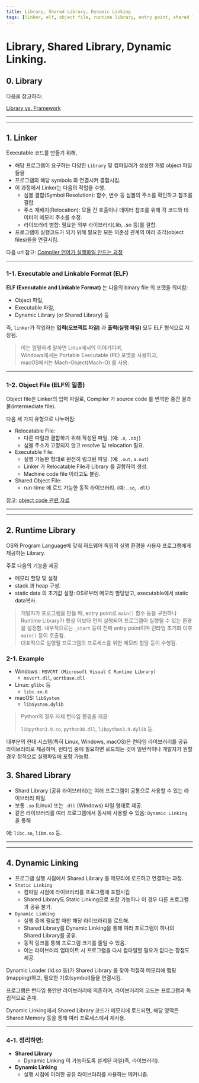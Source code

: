 ```yaml
---
title: Library, Shared Library, Dynamic Linking
tags: [linker, elf, object file, runtime library, entry point, shared library, library, static linker]
---
```


# Library, Shared Library, Dynamic Linking.

## **0. Library**

다음을 참고하라:

[Library vs. Framework](https://dsaint31.tistory.com/452)

---

---


## **1. Linker**

Executable 코드를 만들기 위해,  

* 해당 프로그램이 요구하는 다양한 `Library`  및  컴파일러가 생성한 개별 object 파일들을 
* 프로그램의 해당 symbols 와 연결시켜 결합시킴.
* 이 과정에서 Linker는 다음의 작업을 수행.
    * 심볼 결합(Symbol Resolution): 함수, 변수 등 심볼의 주소를 확인하고 참조를 결합.
    * 주소 재배치(Relocation): 모듈 간 호출이나 데이터 참조를 위해 각 코드와 데이터의 메모리 주소를 수정.
    * 라이브러리 병합: 필요한 외부 라이브러리(.lib, .so 등)를 결합.
* 프로그램이 실행코드가 되기 위해 필요한 모든 의존성 관계의 여러 조각(object files)들을 연결시킴.

다음 url 참고: [Compiler 언어가 실행파일 만드는 과정](../ch08/ce08_compiler_interpreter.md#compiler-language)

---

### 1-1. Executable and Linkable Format (ELF)

**ELF (Executable and Linkable Format)** 는 다음의 binary file 의 포맷을 의미함:

* Object 파일, 
* Executable 파일, 
* Dynamic Library (or Shared Library) 등 

즉, `linker`가 작업하는 **입력(오브젝트 파일)** 과 **출력(실행 파일)** 모두 ELF 형식으로 저장됨.

> 이는 엄밀하게 말하면 Linux에서의 이야기이며,  
> Windows에서는 Portable Executable (PE) 포맷을 사용하고,  
> macOS에서는 Mach-Object(Mach-O) 를 사용. 

---

### 1-2. Object File (ELF의 일종)

Object file은 Linker의 입력 파일로, Compiler 가 source code 를 번역한 중간 결과물(intermediate file).

다음 세 가지 유형으로 나누어짐:

* Relocatable File:
    * 다른 파일과 결합하기 위해 작성된 파일. (예: `.o`, `.obj`)
    * 심볼 주소가 고정되지 않고 resolve 및 relocation 필요.
* Executable File:
    * 실행 가능한 형태로 완전히 링크된 파일. (예: `.out`, `a.out`)
    * Linker 가 Relocatable File과 Library 를 결합하여 생성.
    * Machine code file 이라고도 불림.
* Shared Object File:
    * run-time 에 로드 가능한 동적 라이브러리. (예: `.so`, `.dll`)

참고: [object code 관련 자료](../ch08/ce08_compiler_interpreter.md#byte-code-바이트코드)

---

---

## **2. Runtime Library**

OS와 Program Language에 맞춰 하드웨어 독립적 실행 환경을 사용자 프로그램에게 제공하는 Library.

주로 다음의 기능을 제공

* 메모리 할당 및 설정
* stack 과 heap 구성.
* static data 의 초기값 설정: OS로부터 메모리 할당받고, executable에서 static data복사.

> 개발자가 프로그램을 만들 때, entry point로 `main()` 함수 등을 구현하나  
> Runtime Library가 항상 이보다 먼저 실행되어 프로그램이 실행될 수 있는 환경을 설정함.
> 내부적으로는 `_start` 등이 진짜 entry point이며 런타임 초기화 이후 `main()` 등이 호출됨.  
> 대표적으로 실행될 프로그램의 프로세스를 위한 메모리 할당 등이 수행됨.

### 2-1. Example

* Windows : `MSVCRT (Microsoft Visual C Runtime Library)`
    *  `msvcrt.dll`, `ucrtbase.dll`
* Linux: `glibc` 등
    * `libc.so.6` 
* macOS: `libSystem`
    * `libSystem.dylib` 

> Python의 경우 자체 런타임 환경을 제공:
>
> `libpython3.9.so`, `python38.dll`, `libpython3.9.dylib` 등.

대부분의 현대 시스템(특히 Linux, Windows, macOS)은 런타임 라이브러리를 공유 라이브러리로 제공하며, 런타임 중에 필요하면 로드되는 것이 일반적이나 개발자가 원할 경우 정적으로 실행파일에 포함 가능함.

## **3. Shared Library**

- Shard Library (공유 라이브러리)는 여러 프로그램이 공통으로 사용할 수 있는 라이브러리 파일.
- 보통 `.so` (Linux) 또는 `.dll` (Windows) 파일 형태로 제공.
- 같은 라이브러리를 여러 프로그램에서 동시에 사용할 수 있음: `Dynamic Linking` 을 통해

예: `libc.so`, `libm.so` 등.

---

---

## **4. Dynamic Linking** 

- 프로그램 실행 시점에서 Shared Library 를 메모리에 로드하고 연결하는 과정.
- `Static Linking`
    - 컴파일 시점에 라이브러리를 프로그램에 포함시킴
    - Shared Library도 Static Linking으로 포함 가능하나 이 경우 다른 프로그램과 공유 불가. 
- `Dynamic Linking` 
    - 실행 중에 필요할 때만 해당 라이브러리를 로드해.
    - Shared Library를 Dynamic Linking을 통해 여러 프로그램이 하나의 Shared Library를 공유.
    - 동적 링크를 통해 프로그램 크기를 줄일 수 있음.
    - 이는 라이브러리 업데이트 시 프로그램을 다시 컴파일할 필요가 없다는 장점도 제공.

Dynamic Loader (ld.so 등)가 Shared Library 를 찾아 적절히 메모리에 맵핑(mapping)하고, 필요한 기호(symbol)들을 연결시킴.

프로그램은 런타임 동안만 라이브러리에 의존하며, 라이브러리의 코드는 프로그램과 독립적으로 존재.

Dynamic Linking에서 Shared Library 코드가 메모리에 로드되면, 해당 영역은 Shared Memory 등을 통해 여러 프로세스에서 재사용.

---

### **4-1. 정리하면:**

- **Shared Library**
    - Dynamic Linking 이 가능하도록 설계된 파일(즉, 라이브러리).
- **Dynamic Linking** 
    - 실행 시점에 이러한 공유 라이브러리를 사용하는 메커니즘.

